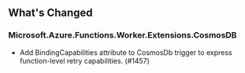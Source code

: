 ## What's Changed

<!-- Please add your release notes in the following format:
- My change description (#PR/#issue)
-->

### Microsoft.Azure.Functions.Worker.Extensions.CosmosDB <version>

- Add BindingCapabilities attribute to CosmosDb trigger to express function-level retry capabilities. (#1457)
